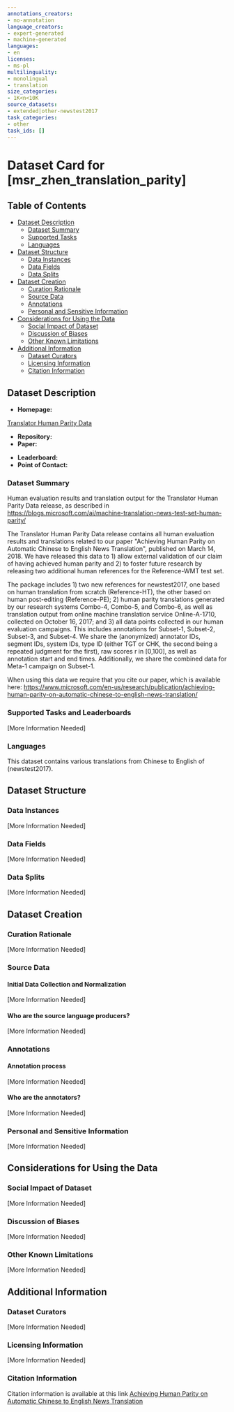 ```yaml
---
annotations_creators:
- no-annotation
language_creators:
- expert-generated
- machine-generated
languages:
- en
licenses:
- ms-pl
multilinguality:
- monolingual
- translation
size_categories:
- 1K<n<10K
source_datasets:
- extended|other-newstest2017
task_categories:
- other
task_ids: []
---
```


# Dataset Card for [msr_zhen_translation_parity]

## Table of Contents
- [Dataset Description](#dataset-description)
  - [Dataset Summary](#dataset-summary)
  - [Supported Tasks](#supported-tasks-and-leaderboards)
  - [Languages](#languages)
- [Dataset Structure](#dataset-structure)
  - [Data Instances](#data-instances)
  - [Data Fields](#data-instances)
  - [Data Splits](#data-instances)
- [Dataset Creation](#dataset-creation)
  - [Curation Rationale](#curation-rationale)
  - [Source Data](#source-data)
  - [Annotations](#annotations)
  - [Personal and Sensitive Information](#personal-and-sensitive-information)
- [Considerations for Using the Data](#considerations-for-using-the-data)
  - [Social Impact of Dataset](#social-impact-of-dataset)
  - [Discussion of Biases](#discussion-of-biases)
  - [Other Known Limitations](#other-known-limitations)
- [Additional Information](#additional-information)
  - [Dataset Curators](#dataset-curators)
  - [Licensing Information](#licensing-information)
  - [Citation Information](#citation-information)

## Dataset Description

- **Homepage:**

[Translator Human Parity Data](https://msropendata.com/datasets/93f9aa87-9491-45ac-81c1-6498b6be0d0b)

- **Repository:**
- **Paper:**

[]()

- **Leaderboard:**
- **Point of Contact:**

### Dataset Summary

Human evaluation results and translation output for the Translator Human Parity Data release, as described in https://blogs.microsoft.com/ai/machine-translation-news-test-set-human-parity/ 
 
The Translator Human Parity Data release contains all human evaluation results and translations related to our paper "Achieving Human Parity on Automatic Chinese to English News Translation", published on March 14, 2018. We have released this data to 1) allow external validation of our claim of having achieved human parity and 2) to foster future research by releasing two additional human references for the Reference-WMT test set. 

The package includes 1) two new references for newstest2017, one based on human translation from scratch (Reference-HT), the other based on human post-editing (Reference-PE); 2) human parity translations generated by our research systems Combo-4, Combo-5, and Combo-6, as well as translation output from online machine translation service Online-A-1710, collected on October 16, 2017; and 3) all data points collected in our human evaluation campaigns. This includes annotations for Subset-1, Subset-2, Subset-3, and Subset-4. We share the (anonymized) annotator IDs, segment IDs, system IDs, type ID (either TGT or CHK, the second being a repeated judgment for the first), raw scores r in [0,100], as well as annotation start and end times. Additionally, we share the combined data for Meta-1 campaign on Subset-1. 

When using this data we require that you cite our paper, which is available here: https://www.microsoft.com/en-us/research/publication/achieving-human-parity-on-automatic-chinese-to-english-news-translation/

### Supported Tasks and Leaderboards

[More Information Needed]

### Languages

This dataset contains various translations from Chinese to English of (newstest2017).

## Dataset Structure

### Data Instances

[More Information Needed]

### Data Fields

[More Information Needed]

### Data Splits

[More Information Needed]

## Dataset Creation

### Curation Rationale

[More Information Needed]

### Source Data

#### Initial Data Collection and Normalization

[More Information Needed]

#### Who are the source language producers?

[More Information Needed]

### Annotations

#### Annotation process

[More Information Needed]

#### Who are the annotators?

[More Information Needed]

### Personal and Sensitive Information

[More Information Needed]

## Considerations for Using the Data

### Social Impact of Dataset

[More Information Needed]

### Discussion of Biases

[More Information Needed]

### Other Known Limitations

[More Information Needed]

## Additional Information

### Dataset Curators

[More Information Needed]

### Licensing Information

[More Information Needed]

### Citation Information

Citation information is available at this link [Achieving Human Parity on Automatic Chinese to English News Translation](https://www.microsoft.com/en-us/research/publication/achieving-human-parity-on-automatic-chinese-to-english-news-translation/)